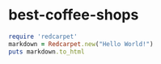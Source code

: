# best-coffee-shops
```ruby
require 'redcarpet'
markdown = Redcarpet.new("Hello World!")
puts markdown.to_html
```
